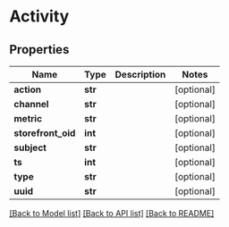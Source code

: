 # Activity

## Properties
Name | Type | Description | Notes
------------ | ------------- | ------------- | -------------
**action** | **str** |  | [optional] 
**channel** | **str** |  | [optional] 
**metric** | **str** |  | [optional] 
**storefront_oid** | **int** |  | [optional] 
**subject** | **str** |  | [optional] 
**ts** | **int** |  | [optional] 
**type** | **str** |  | [optional] 
**uuid** | **str** |  | [optional] 

[[Back to Model list]](../README.md#documentation-for-models) [[Back to API list]](../README.md#documentation-for-api-endpoints) [[Back to README]](../README.md)



